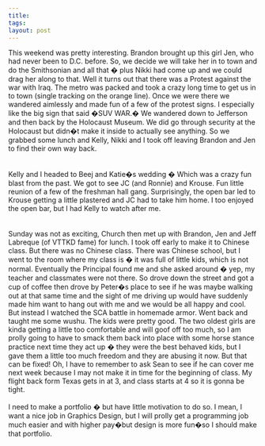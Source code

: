 ```yaml
---
title: 
tags: 
layout: post
---
```

This weekend was pretty interesting.  Brandon brought up this girl Jen, who had never been to D.C. before.  So, we decide we will take her in to town and do the Smithsonian and all that � plus Nikki had come up and we could drag her along to that.  Well it turns out that there was a Protest against the war with Iraq.  The metro was packed and took a crazy long time to get us in to town (single tracking on the orange line).  Once we were there we wandered aimlessly and made fun of a few of the protest signs.  I especially like the big sign that said �SUV WAR.�  We wandered down to Jefferson and then back by the Holocaust Museum.  We did go through security at the Holocaust but didn�t make it inside to actually see anything.  So we grabbed some lunch and Kelly, Nikki and I took off leaving Brandon and Jen to find their own way back.  <br /><br />Kelly and I headed to Beej and Katie�s wedding � Which was a crazy fun blast from the past.  We got to see JC (and Ronnie) and Krouse.  Fun little reunion of a few of the freshman hall gang.  Surprisingly, the open bar led to Krouse getting a little plastered and JC had to take him home.  I too enjoyed the open bar, but I had Kelly to watch after me.  <br /><br />Sunday was not as exciting, Church then met up with Brandon, Jen and Jeff Labreque (of VTTKD fame) for lunch.  I took off early to make it to Chinese class.  But there was no Chinese class.  There was Chinese school, but I went to the room where my class is � it was full of little kids, which is not normal.  Eventually the Principal found me and she asked around � yep, my teacher and classmates were not there.  So drove down the street and got a cup of coffee then drove by Peter�s place to see if he was maybe walking out at that same time and the sight of me driving up would have suddenly made him want to hang out with me and we would be all happy and cool.  But instead I watched the SCA battle in homemade armor.  Went back and taught me some wushu.  The kids were pretty good.  The two oldest girls are kinda getting a little too comfortable and will goof off too much, so I am prolly going to have to smack them back into place with some horse stance practice next time they act up � they were the best behaved kids, but I gave them a little too much freedom and they are abusing it now.  But that can be fixed!  Oh, I have to remember to ask Sean to see if he can cover me next week because I may not make it in time for the beginning of class.  My flight back form Texas gets in at 3, and class starts at 4 so it is gonna be tight.<br /><br />I need to make a portfolio � but have little motivation to do so.  I mean, I want a nice job in Graphics Design, but I will prolly get a programming job much easier and with higher pay�but design is more fun�so I should make that portfolio.
